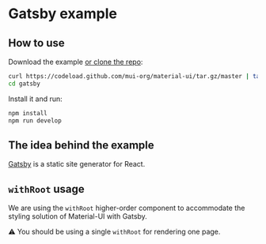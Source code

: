 # Gatsby example

## How to use

Download the example [or clone the repo](https://github.com/mui-org/material-ui):

```bash
curl https://codeload.github.com/mui-org/material-ui/tar.gz/master | tar -xz --strip=2  material-ui-master/examples/gatsby
cd gatsby
```

Install it and run:

```bash
npm install
npm run develop
```

## The idea behind the example

[Gatsby](https://github.com/gatsbyjs/gatsby) is a static site generator for React.

## `withRoot` usage

We are using the `withRoot` higher-order component to accommodate the styling solution of Material-UI with Gatsby.

⚠️ You should be using a single `withRoot` for rendering one page.
